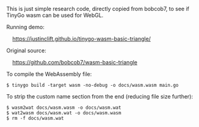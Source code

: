 This is just simple research code, directly copied from bobcob7,
to see if TinyGo wasm can be used for WebGL.

Running demo:

&nbsp; &nbsp; https://justinclift.github.io/tinygo-wasm-basic-triangle/

Original source:

&nbsp; &nbsp; https://github.com/bobcob7/wasm-basic-triangle

To compile the WebAssembly file:

    $ tinygo build -target wasm -no-debug -o docs/wasm.wasm main.go

To strip the custom name section from the end (reducing file size
further):

    $ wasm2wat docs/wasm.wasm -o docs/wasm.wat
    $ wat2wasm docs/wasm.wat -o docs/wasm.wasm
    $ rm -f docs/wasm.wat

